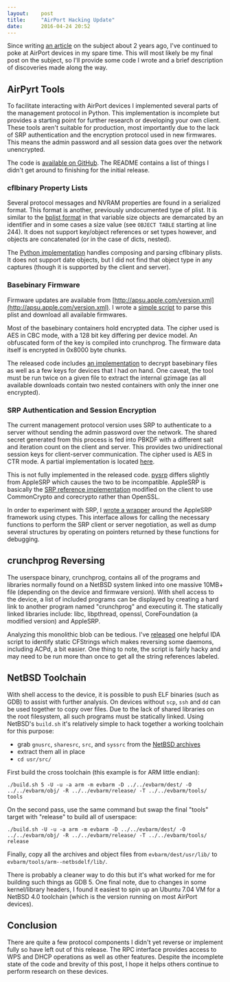 ```yaml
---
layout:    post
title:     "AirPort Hacking Update"
date:      2016-04-24 20:52
---
```


Since writing [an article][airport-post] on the subject about 2 years ago, I've continued to poke at AirPort devices in 
my spare time. This will most likely be my final post on the subject, so I'll provide some code I wrote and a brief 
description of discoveries made along the way.

[airport-post]: http://embeddedideation.com/2014/03/dissecting-the-airport-express/


## AirPyrt Tools

To facilitate interacting with AirPort devices I implemented several parts of the management protocol in Python. This
implementation is incomplete but provides a starting point for further research or developing your own client. These tools
aren't suitable for production, most importantly due to the lack of SRP authentication and the encryption protocol used in 
new firmwares. This means the admin password and all session data goes over the network unencrypted.

The code is [available on GitHub][airpyrt-tools-repo]. The README contains a list of things I didn't get around to finishing
for the initial release.

[airpyrt-tools-repo]: https://github.com/x56/airpyrt-tools


### cflbinary Property Lists

Several protocol messages and NVRAM properties are found in a serialized format. This format is another, previously
undocumented type of plist. It is similar to the [bplist format][cfbinaryplist-source] in that variable size objects are 
demarcated by an identifier and in some cases a size value (see `OBJECT TABLE` starting at line 244). It does not support
key/object references or set types however, and objects are concatenated (or in the case of dicts, nested).

[cfbinaryplist-source]: http://opensource.apple.com/source/CF/CF-1153.18/CFBinaryPList.c

The [Python implementation][cflbinary-source] handles composing and parsing cflbinary plists. It does not support date 
objects, but I did not find that object type in any captures (though it is supported by the client and server).

[cflbinary-source]: https://github.com/x56/airpyrt-tools/blob/master/acp/cflbinary.py


### Basebinary Firmware

Firmware updates are available from [http://apsu.apple.com/version.xml](http://apsu.apple.com/version.xml). I wrote
a [simple script][grab-firmwares] to parse this plist and download all available firmwares.

[grab-firmwares]: https://gist.github.com/x56/7790380ea7a8980c69c3

Most of the basebinary containers hold encrypted data. The cipher used is AES in CBC mode, with a 128 bit key differing 
per device model. An obfuscated form of the key is compiled into crunchprog. The firmware data itself is encrypted in 
0x8000 byte chunks.

The released code includes [an implementation][basebinary-py] to decrypt basebinary files as well as a few keys for 
devices that I had on hand. One caveat, the tool must be run twice on a given file to extract the internal gzimage (as
all available downloads contain two nested containers with only the inner one encrypted).

[basebinary-py]: https://github.com/x56/airpyrt-tools/blob/master/acp/basebinary.py


### SRP Authentication and Session Encryption

The current management protocol version uses SRP to authenticate to a server without sending the admin password over the 
network. The shared secret generated from this process is fed into PBKDF with a different salt and iteration count on the
client and server. This provides two unidirectional session keys for client-server communication. The cipher used is
AES in CTR mode. A partial implementation is located [here][acp-encryption].

[acp-encryption]: https://github.com/x56/airpyrt-tools/blob/master/acp/encryption.py

This is not fully implemented in the released code. [pysrp][pysrp] differs slightly from AppleSRP which causes the two to
be incompatible. AppleSRP is basically the [SRP reference implementation][srp-ref] modified on the client to use CommonCrypto
and corecrypto rather than OpenSSL.

[pysrp]: https://github.com/x56/airpyrt-tools/blob/master/acp/basebinary.py
[srp-ref]: http://srp.stanford.edu/

In order to experiment with SRP, I [wrote a wrapper][clibs] around the AppleSRP framework using ctypes. This interface 
allows for calling the necessary functions to perform the SRP client or server negotiation, as well as dump several 
structures by operating on pointers returned by these functions for debugging.

[clibs]: https://github.com/x56/airpyrt-tools/blob/master/acp/clibs/AppleSRP.py


## crunchprog Reversing

The userspace binary, crunchprog, contains all of the programs and libraries normally found on a NetBSD system linked
into one massive 10MB+ file (depending on the device and firmware version). With shell access to the device, a list of
included programs can be displayed by creating a hard link to another program named "crunchprog" and executing it.
The statically linked libraries include: libc, libpthread, openssl, CoreFoundation (a modified version) and AppleSRP.

Analyzing this monolithic blob can be tedious. I've [released][cflstring-script] one helpful IDA script to identify static
CFStrings which makes reversing some daemons, including ACPd, a bit easier. One thing to note, the script is fairly hacky
and may need to be run more than once to get all the string references labeled.

[cflstring-script]: https://gist.github.com/x56/8a16c8e30c954aec014d


## NetBSD Toolchain

With shell access to the device, it is possible to push ELF binaries (such as GDB) to assist with further analysis. On 
devices without `scp`, `ssh` and `dd` can be used together to copy over files. Due to the lack of shared libraries on the 
root filesystem, all such programs must be statically linked. Using NetBSD's `build.sh` it's relatively simple to hack 
together a working toolchain for this purpose:

* grab `gnusrc`, `sharesrc`, `src`, and `syssrc` from the [NetBSD archives][NetBSD-ftp]
* extract them all in place
* `cd usr/src/`

First build the cross toolchain (this example is for ARM little endian):

```
./build.sh 5 -U -u -a arm -m evbarm -D ../../evbarm/dest/ -O ../../evbarm/obj/ -R ../../evbarm/release/ -T ../../evbarm/tools/ tools
```

On the second pass, use the same command but swap the final "tools" target with "release" to build all of userspace:

```
./build.sh -U -u -a arm -m evbarm -D ../../evbarm/dest/ -O ../../evbarm/obj/ -R ../../evbarm/release/ -T ../../evbarm/tools/ release
```

Finally, copy all the archives and object files from `evbarm/dest/usr/lib/` to `evbarm/tools/arm--netbsdelf/lib/`.

There is probably a cleaner way to do this but it's what worked for me for building such things as GDB 5. One final note,
due to changes in some kernel/library headers, I found it easiest to spin up an Ubuntu 7.04 VM for a NetBSD 4.0 toolchain
(which is the version running on most AirPort devices).

[NetBSD-ftp]: ftp://ftp.netbsd.org/pub/NetBSD/NetBSD-archive/NetBSD-4.0/source/sets/


## Conclusion

There are quite a few protocol components I didn't yet reverse or implement fully so have left out of this release. The
RPC interface provides access to WPS and DHCP operations as well as other features. Despite the incomplete state of the code
and brevity of this post, I hope it helps others continue to perform research on these devices.

